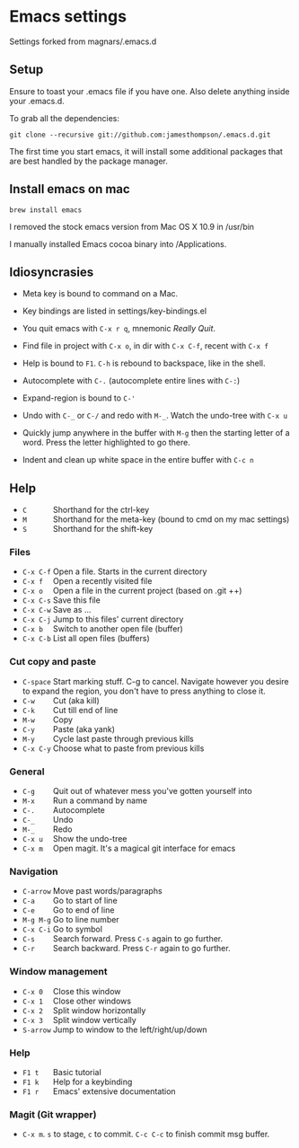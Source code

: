 # Emacs settings

Settings forked from magnars/.emacs.d

## Setup

Ensure to toast your .emacs file if you have one. Also delete anything inside your .emacs.d.

To grab all the dependencies:

    git clone --recursive git://github.com:jamesthompson/.emacs.d.git

The first time you start emacs, it will install some additional packages
that are best handled by the package manager.

## Install emacs on mac

    brew install emacs

I removed the stock emacs version from Mac OS X 10.9 in /usr/bin

I manually installed Emacs cocoa binary into /Applications.

## Idiosyncrasies

 * Meta key is bound to command on a Mac.

 * Key bindings are listed in settings/key-bindings.el

 * You quit emacs with `C-x r q`, mnemonic *Really Quit*.

 * Find file in project with `C-x o`, in dir with `C-x C-f`, recent with `C-x f`

 * Help is bound to `F1`. `C-h` is rebound to backspace, like in the shell.

 * Autocomplete with `C-.` (autocomplete entire lines with `C-:`)

 * Expand-region is bound to `C-'`

 * Undo with `C-_` or `C-/` and redo with `M-_`. Watch the undo-tree with `C-x u`

 * Quickly jump anywhere in the buffer with `M-g` then the starting letter of a word. Press the letter highlighted to go there.

 * Indent and clean up white space in the entire buffer with `C-c n`

## Help

* `C      ` Shorthand for the ctrl-key
* `M      ` Shorthand for the meta-key (bound to cmd on my mac settings)
* `S      ` Shorthand for the shift-key

### Files

* `C-x C-f` Open a file. Starts in the current directory
* `C-x f  ` Open a recently visited file
* `C-x o  ` Open a file in the current project (based on .git ++)
* `C-x C-s` Save this file
* `C-x C-w` Save as ...
* `C-x C-j` Jump to this files' current directory
* `C-x b  ` Switch to another open file (buffer)
* `C-x C-b` List all open files (buffers)

### Cut copy and paste

* `C-space` Start marking stuff. C-g to cancel. Navigate however you desire to expand the region, you don't have to press anything to close it.
* `C-w    ` Cut (aka kill)
* `C-k    ` Cut till end of line
* `M-w    ` Copy
* `C-y    ` Paste (aka yank)
* `M-y    ` Cycle last paste through previous kills
* `C-x C-y` Choose what to paste from previous kills

### General

* `C-g    ` Quit out of whatever mess you've gotten yourself into
* `M-x    ` Run a command by name
* `C-.    ` Autocomplete
* `C-_    ` Undo
* `M-_    ` Redo
* `C-x u  ` Show the undo-tree
* `C-x m  ` Open magit. It's a magical git interface for emacs

### Navigation

* `C-arrow` Move past words/paragraphs
* `C-a    ` Go to start of line
* `C-e    ` Go to end of line
* `M-g M-g` Go to line number
* `C-x C-i` Go to symbol
* `C-s    ` Search forward. Press `C-s` again to go further.
* `C-r    ` Search backward. Press `C-r` again to go further.

### Window management

* `C-x 0  ` Close this window
* `C-x 1  ` Close other windows
* `C-x 2  ` Split window horizontally
* `C-x 3  ` Split window vertically
* `S-arrow` Jump to window to the left/right/up/down

### Help

* `F1 t   ` Basic tutorial
* `F1 k   ` Help for a keybinding
* `F1 r   ` Emacs' extensive documentation

### Magit (Git wrapper)

* `C-x m`. `s` to stage, `c` to commit. `C-c C-c` to finish commit msg buffer.
